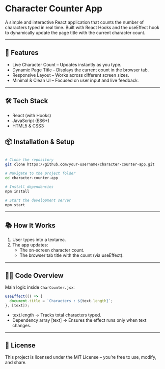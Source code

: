 # Character Counter App

A simple and interactive React application that counts the number of characters typed in real time.
Built with React Hooks and the useEffect hook to dynamically update the page title with the current character count.

---

## 🚀 Features

- Live Character Count – Updates instantly as you type.
- Dynamic Page Title – Displays the current count in the browser tab.
- Responsive Layout – Works across different screen sizes.
- Minimal & Clean UI – Focused on user input and live feedback.

---

## 🛠️ Tech Stack

- React (with Hooks)
- JavaScript (ES6+)
- HTML5 & CSS3

## 📦 Installation & Setup

```bash

# Clone the repository
git clone https://github.com/your-username/character-counter-app.git

# Navigate to the project folder
cd character-counter-app

# Install dependencies
npm install

# Start the development server
npm start
```

---

## 📚 How It Works

1. User types into a textarea.
2. The app updates:
   - The on-screen character count.
   - The browser tab title with the count (via useEffect).

---

## 🧑‍💻 Code Overview

Main logic inside `CharCounter.jsx`:

```javascript
useEffect(() => {
  document.title = `Characters : ${text.length}`;
}, [text]);
```

- text.length → Tracks total characters typed.
- Dependency array [text] → Ensures the effect runs only when text changes.

---

## 📜 License

This project is licensed under the MIT License – you’re free to use, modify, and share.
